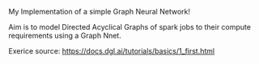 My Implementation of a simple Graph Neural Network!

Aim is to model Directed Acyclical Graphs of spark jobs to their compute requirements using a Graph Nnet.

Exerice source: https://docs.dgl.ai/tutorials/basics/1_first.html
